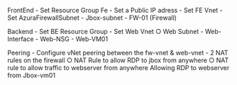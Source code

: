 FrontEnd
	- Set Resource Group Fe
	- Set a Public IP adress
	- Set FE Vnet
	- Set AzuraFirewallSubnet
	- Jbox-subnet
    - FW-01 (Firewall)

Backend
	- Set BE Resource Group
	- Set Web Vnet
		○ Web Subnet
	- Web-Interface
	- Web-NSG
	- Web-VM01

Peering
	- Configure vNet peering between the fw-vnet & web-vnet 
	- 2 NAT rules on the firewall
		○ NAT Rule to allow RDP to jbox from anywhere
		○ NAT rule to allow traffic to webserver from anywhere
        Allowing RDP to webserver from Jbox-vm01
